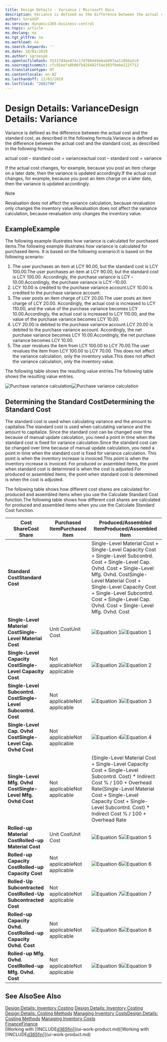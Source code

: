 ```yaml
---
title: Design Details - Variance | Microsoft Docs
description: Variance is defined as the difference between the actual cost and the standard cost, as described in the following formula.
author: SorenGP
ms.service: dynamics365-business-central
ms.topic: article
ms.devlang: na
ms.tgt_pltfrm: na
ms.workload: na
ms.search.keywords: ''
ms.date: 10/01/2019
ms.author: sgroespe
ms.openlocfilehash: 55317d4ae474c17df08449ebadd97aa11856a2c8
ms.sourcegitcommit: cfc92eefa8b06fb426482f54e393f0e6e222f712
ms.translationtype: HT
ms.contentlocale: en-NZ
ms.lasthandoff: 12/03/2019
ms.locfileid: "2882798"
---
```

# <a name="design-details-variance"></a><span data-ttu-id="0ad38-103">Design Details: Variance</span><span class="sxs-lookup"><span data-stu-id="0ad38-103">Design Details: Variance</span></span>
<span data-ttu-id="0ad38-104">Variance is defined as the difference between the actual cost and the standard cost, as described in the following formula.</span><span class="sxs-lookup"><span data-stu-id="0ad38-104">Variance is defined as the difference between the actual cost and the standard cost, as described in the following formula.</span></span>  

 <span data-ttu-id="0ad38-105">actual cost – standard cost = variance</span><span class="sxs-lookup"><span data-stu-id="0ad38-105">actual cost – standard cost = variance</span></span>  

 <span data-ttu-id="0ad38-106">If the actual cost changes, for example, because you post an item charge on a later date, then the variance is updated accordingly.</span><span class="sxs-lookup"><span data-stu-id="0ad38-106">If the actual cost changes, for example, because you post an item charge on a later date, then the variance is updated accordingly.</span></span>  

> [!NOTE]  
>  <span data-ttu-id="0ad38-107">Revaluation does not affect the variance calculation, because revaluation only changes the inventory value.</span><span class="sxs-lookup"><span data-stu-id="0ad38-107">Revaluation does not affect the variance calculation, because revaluation only changes the inventory value.</span></span>  

## <a name="example"></a><span data-ttu-id="0ad38-108">Example</span><span class="sxs-lookup"><span data-stu-id="0ad38-108">Example</span></span>  
 <span data-ttu-id="0ad38-109">The following example illustrates how variance is calculated for purchased items.</span><span class="sxs-lookup"><span data-stu-id="0ad38-109">The following example illustrates how variance is calculated for purchased items.</span></span> <span data-ttu-id="0ad38-110">It is based on the following scenario:</span><span class="sxs-lookup"><span data-stu-id="0ad38-110">It is based on the following scenario:</span></span>  

1.  <span data-ttu-id="0ad38-111">The user purchases an item at LCY 90.00, but the standard cost is LCY 100.00.</span><span class="sxs-lookup"><span data-stu-id="0ad38-111">The user purchases an item at LCY 90.00, but the standard cost is LCY 100.00.</span></span> <span data-ttu-id="0ad38-112">Accordingly, the purchase variance is LCY –10.00.</span><span class="sxs-lookup"><span data-stu-id="0ad38-112">Accordingly, the purchase variance is LCY –10.00.</span></span>  
2.  <span data-ttu-id="0ad38-113">LCY 10.00 is credited to the purchase variance account.</span><span class="sxs-lookup"><span data-stu-id="0ad38-113">LCY 10.00 is credited to the purchase variance account.</span></span>  
3.  <span data-ttu-id="0ad38-114">The user posts an item charge of LCY 20.00.</span><span class="sxs-lookup"><span data-stu-id="0ad38-114">The user posts an item charge of LCY 20.00.</span></span> <span data-ttu-id="0ad38-115">Accordingly, the actual cost is increased to LCY 110.00, and the value of the purchase variance becomes LCY 10.00.</span><span class="sxs-lookup"><span data-stu-id="0ad38-115">Accordingly, the actual cost is increased to LCY 110.00, and the value of the purchase variance becomes LCY 10.00.</span></span>  
4.  <span data-ttu-id="0ad38-116">LCY 20.00 is debited to the purchase variance account.</span><span class="sxs-lookup"><span data-stu-id="0ad38-116">LCY 20.00 is debited to the purchase variance account.</span></span> <span data-ttu-id="0ad38-117">Accordingly, the net purchase variance becomes LCY 10.00.</span><span class="sxs-lookup"><span data-stu-id="0ad38-117">Accordingly, the net purchase variance becomes LCY 10.00.</span></span>  
5.  <span data-ttu-id="0ad38-118">The user revalues the item from LCY 100.00 to LCY 70.00.</span><span class="sxs-lookup"><span data-stu-id="0ad38-118">The user revalues the item from LCY 100.00 to LCY 70.00.</span></span> <span data-ttu-id="0ad38-119">This does not affect the variance calculation, only the inventory value.</span><span class="sxs-lookup"><span data-stu-id="0ad38-119">This does not affect the variance calculation, only the inventory value.</span></span>  

 <span data-ttu-id="0ad38-120">The following table shows the resulting value entries.</span><span class="sxs-lookup"><span data-stu-id="0ad38-120">The following table shows the resulting value entries.</span></span>  

 <span data-ttu-id="0ad38-121">![Purchase variance calculation](media/design_details_inventory_costing_11_purchase_variance.png "Purchase variance calculation")</span><span class="sxs-lookup"><span data-stu-id="0ad38-121">![Purchase variance calculation](media/design_details_inventory_costing_11_purchase_variance.png "Purchase variance calculation")</span></span>  

## <a name="determining-the-standard-cost"></a><span data-ttu-id="0ad38-122">Determining the Standard Cost</span><span class="sxs-lookup"><span data-stu-id="0ad38-122">Determining the Standard Cost</span></span>  
 <span data-ttu-id="0ad38-123">The standard cost is used when calculating variance and the amount to capitalise.</span><span class="sxs-lookup"><span data-stu-id="0ad38-123">The standard cost is used when calculating variance and the amount to capitalize.</span></span> <span data-ttu-id="0ad38-124">Since the standard cost can be changed over time because of manual update calculation, you need a point in time when the standard cost is fixed for variance calculation.</span><span class="sxs-lookup"><span data-stu-id="0ad38-124">Since the standard cost can be changed over time because of manual update calculation, you need a point in time when the standard cost is fixed for variance calculation.</span></span> <span data-ttu-id="0ad38-125">This point is when the inventory increase is invoiced.</span><span class="sxs-lookup"><span data-stu-id="0ad38-125">This point is when the inventory increase is invoiced.</span></span> <span data-ttu-id="0ad38-126">For produced or assembled items, the point when standard cost is determined is when the cost is adjusted.</span><span class="sxs-lookup"><span data-stu-id="0ad38-126">For produced or assembled items, the point when standard cost is determined is when the cost is adjusted.</span></span>  

 <span data-ttu-id="0ad38-127">The following table shows how different cost shares are calculated for produced and assembled items when you use the Calculate Standard Cost function.</span><span class="sxs-lookup"><span data-stu-id="0ad38-127">The following table shows how different cost shares are calculated for produced and assembled items when you use the Calculate Standard Cost function.</span></span>  

|<span data-ttu-id="0ad38-128">Cost Share</span><span class="sxs-lookup"><span data-stu-id="0ad38-128">Cost Share</span></span>|<span data-ttu-id="0ad38-129">Purchased Item</span><span class="sxs-lookup"><span data-stu-id="0ad38-129">Purchased Item</span></span>|<span data-ttu-id="0ad38-130">Produced/Assembled Item</span><span class="sxs-lookup"><span data-stu-id="0ad38-130">Produced/Assembled Item</span></span>|  
|----------------|--------------------|------------------------------|  
|<span data-ttu-id="0ad38-131">**Standard Cost**</span><span class="sxs-lookup"><span data-stu-id="0ad38-131">**Standard Cost**</span></span>||<span data-ttu-id="0ad38-132">Single-Level Material Cost + Single-Level Capacity Cost + Single-Level Subcontrd. Cost + Single-Level Cap. Ovhd. Cost + Single-Level Mfg. Ovhd. Cost</span><span class="sxs-lookup"><span data-stu-id="0ad38-132">Single-Level Material Cost + Single-Level Capacity Cost + Single-Level Subcontrd. Cost + Single-Level Cap. Ovhd. Cost + Single-Level Mfg. Ovhd. Cost</span></span>|  
|<span data-ttu-id="0ad38-133">**Single-Level Material Cost**</span><span class="sxs-lookup"><span data-stu-id="0ad38-133">**Single-Level Material Cost**</span></span>|<span data-ttu-id="0ad38-134">Unit Cost</span><span class="sxs-lookup"><span data-stu-id="0ad38-134">Unit Cost</span></span>|<span data-ttu-id="0ad38-135">![Equation 1](media/design_details_inventory_costing_11_equation_1.png "Equation 1")</span><span class="sxs-lookup"><span data-stu-id="0ad38-135">![Equation 1](media/design_details_inventory_costing_11_equation_1.png "Equation 1")</span></span>|  
|<span data-ttu-id="0ad38-136">**Single-Level Capacity Cost**</span><span class="sxs-lookup"><span data-stu-id="0ad38-136">**Single-Level Capacity Cost**</span></span>|<span data-ttu-id="0ad38-137">Not applicable</span><span class="sxs-lookup"><span data-stu-id="0ad38-137">Not applicable</span></span>|<span data-ttu-id="0ad38-138">![Equation 2](media/design_details_inventory_costing_11_equation_2.png "Equation 2")</span><span class="sxs-lookup"><span data-stu-id="0ad38-138">![Equation 2](media/design_details_inventory_costing_11_equation_2.png "Equation 2")</span></span>|  
|<span data-ttu-id="0ad38-139">**Single-Level Subcontrd. Cost**</span><span class="sxs-lookup"><span data-stu-id="0ad38-139">**Single-Level Subcontrd. Cost**</span></span>|<span data-ttu-id="0ad38-140">Not applicable</span><span class="sxs-lookup"><span data-stu-id="0ad38-140">Not applicable</span></span>|<span data-ttu-id="0ad38-141">![Equation 3](media/design_details_inventory_costing_11_equation_3.png "Equation 3")</span><span class="sxs-lookup"><span data-stu-id="0ad38-141">![Equation 3](media/design_details_inventory_costing_11_equation_3.png "Equation 3")</span></span>|  
|<span data-ttu-id="0ad38-142">**Single-Level Cap. Ovhd Cost**</span><span class="sxs-lookup"><span data-stu-id="0ad38-142">**Single-Level Cap. Ovhd Cost**</span></span>|<span data-ttu-id="0ad38-143">Not applicable</span><span class="sxs-lookup"><span data-stu-id="0ad38-143">Not applicable</span></span>|<span data-ttu-id="0ad38-144">![Equation 4](media/design_details_inventory_costing_11_equation_4.png "Equation 4")</span><span class="sxs-lookup"><span data-stu-id="0ad38-144">![Equation 4](media/design_details_inventory_costing_11_equation_4.png "Equation 4")</span></span>|  
|<span data-ttu-id="0ad38-145">**Single-Level Mfg. Ovhd Cost**</span><span class="sxs-lookup"><span data-stu-id="0ad38-145">**Single-Level Mfg. Ovhd Cost**</span></span>|<span data-ttu-id="0ad38-146">Not applicable</span><span class="sxs-lookup"><span data-stu-id="0ad38-146">Not applicable</span></span>|<span data-ttu-id="0ad38-147">(Single-Level Material Cost + Single-Level Capacity Cost + Single-Level Subcontrd. Cost) \* Indirect Cost % / 100 + Overhead Rate</span><span class="sxs-lookup"><span data-stu-id="0ad38-147">(Single-Level Material Cost + Single-Level Capacity Cost + Single-Level Subcontrd. Cost) \* Indirect Cost % / 100 + Overhead Rate</span></span>|  
|<span data-ttu-id="0ad38-148">**Rolled-up Material Cost**</span><span class="sxs-lookup"><span data-stu-id="0ad38-148">**Rolled-up Material Cost**</span></span>|<span data-ttu-id="0ad38-149">Unit Cost</span><span class="sxs-lookup"><span data-stu-id="0ad38-149">Unit Cost</span></span>|<span data-ttu-id="0ad38-150">![Equation 5](media/design_details_inventory_costing_11_equation_5.png "Equation 5")</span><span class="sxs-lookup"><span data-stu-id="0ad38-150">![Equation 5](media/design_details_inventory_costing_11_equation_5.png "Equation 5")</span></span>|  
|<span data-ttu-id="0ad38-151">**Rolled-up Capacity Cost**</span><span class="sxs-lookup"><span data-stu-id="0ad38-151">**Rolled-up Capacity Cost**</span></span>|<span data-ttu-id="0ad38-152">Not applicable</span><span class="sxs-lookup"><span data-stu-id="0ad38-152">Not applicable</span></span>|<span data-ttu-id="0ad38-153">![Equation 6](media/design_details_inventory_costing_11_equation_6.png "Equation 6")</span><span class="sxs-lookup"><span data-stu-id="0ad38-153">![Equation 6](media/design_details_inventory_costing_11_equation_6.png "Equation 6")</span></span>|  
|<span data-ttu-id="0ad38-154">**Rolled-Up Subcontracted Cost**</span><span class="sxs-lookup"><span data-stu-id="0ad38-154">**Rolled-Up Subcontracted Cost**</span></span>|<span data-ttu-id="0ad38-155">Not applicable</span><span class="sxs-lookup"><span data-stu-id="0ad38-155">Not applicable</span></span>|<span data-ttu-id="0ad38-156">![Equation 7](media/design_details_inventory_costing_11_equation_7.png "Equation 7")</span><span class="sxs-lookup"><span data-stu-id="0ad38-156">![Equation 7](media/design_details_inventory_costing_11_equation_7.png "Equation 7")</span></span>|  
|<span data-ttu-id="0ad38-157">**Rolled-up Capacity Ovhd. Cost**</span><span class="sxs-lookup"><span data-stu-id="0ad38-157">**Rolled-up Capacity Ovhd. Cost**</span></span>|<span data-ttu-id="0ad38-158">Not applicable</span><span class="sxs-lookup"><span data-stu-id="0ad38-158">Not applicable</span></span>|<span data-ttu-id="0ad38-159">![Equation 8](media/design_details_inventory_costing_11_equation_8.png "Equation 8")</span><span class="sxs-lookup"><span data-stu-id="0ad38-159">![Equation 8](media/design_details_inventory_costing_11_equation_8.png "Equation 8")</span></span>|  
|<span data-ttu-id="0ad38-160">**Rolled-up Mfg. Ovhd. Cost**</span><span class="sxs-lookup"><span data-stu-id="0ad38-160">**Rolled-up Mfg. Ovhd. Cost**</span></span>|<span data-ttu-id="0ad38-161">Not applicable</span><span class="sxs-lookup"><span data-stu-id="0ad38-161">Not applicable</span></span>|<span data-ttu-id="0ad38-162">![Equation 9](media/design_details_inventory_costing_11_equation_9.png "Equation 9")</span><span class="sxs-lookup"><span data-stu-id="0ad38-162">![Equation 9](media/design_details_inventory_costing_11_equation_9.png "Equation 9")</span></span>|  

## <a name="see-also"></a><span data-ttu-id="0ad38-163">See Also</span><span class="sxs-lookup"><span data-stu-id="0ad38-163">See Also</span></span>  
 <span data-ttu-id="0ad38-164">[Design Details: Inventory Costing](design-details-inventory-costing.md) </span><span class="sxs-lookup"><span data-stu-id="0ad38-164">[Design Details: Inventory Costing](design-details-inventory-costing.md) </span></span>  
 <span data-ttu-id="0ad38-165">[Design Details: Costing Methods](design-details-costing-methods.md) [Managing Inventory Costs](finance-manage-inventory-costs.md)</span><span class="sxs-lookup"><span data-stu-id="0ad38-165">[Design Details: Costing Methods](design-details-costing-methods.md) [Managing Inventory Costs](finance-manage-inventory-costs.md)</span></span>  
 [<span data-ttu-id="0ad38-166">Finance</span><span class="sxs-lookup"><span data-stu-id="0ad38-166">Finance</span></span>](finance.md)  
 <span data-ttu-id="0ad38-167">[Working with [!INCLUDE[d365fin](includes/d365fin_md.md)]](ui-work-product.md)</span><span class="sxs-lookup"><span data-stu-id="0ad38-167">[Working with [!INCLUDE[d365fin](includes/d365fin_md.md)]](ui-work-product.md)</span></span>
